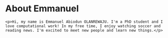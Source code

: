  

<!DOCTYPE html>
<html>
  <head>
    <title>Introducing Emmanuel Abiodun OLANREWAJU</title>
  </head>
  <body>
    <h1>About Emmanuel</h1>
    
    <p>Hi, my name is Emmanuel Abiodun OLANREWAJU. I'm a PhD student and I love computational work! In my free time, I enjoy watching soccer and reading news. I'm excited to meet new people and learn new things.</p>
  </body>
</html>
